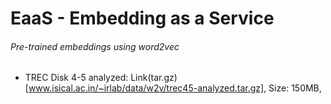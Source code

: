 # EaaS - Embedding as a Service

###### Pre-trained embeddings using word2vec
* TREC Disk 4-5 analyzed: Link(tar.gz)[www.isical.ac.in/~irlab/data/w2v/trec45-analyzed.tar.gz], Size: 150MB, 
